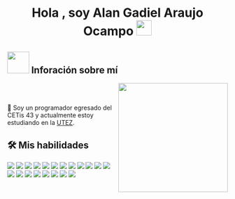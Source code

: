 <h1 align="center"><b>Hola , soy Alan Gadiel Araujo Ocampo </b><img src="https://media.giphy.com/media/hvRJCLFzcasrR4ia7z/giphy.gif" width="35"></h1>

## <picture><img src = "https://github.com/7oSkaaa/7oSkaaa/blob/main/Images/about_me.gif?raw=true" width = 50px></picture> Inforación sobre mí 

<picture> <img align="right" src="https://github.com/7oSkaaa/7oSkaaa/blob/main/Images/Right_Side.gif?raw=true" width = 250px></picture>

<br><br>

:school: Soy un programador egresado del CETis 43 y actualmente estoy estudiando en la [UTEZ](https://www.utez.edu.mx/).

## 🛠️ Mis habilidades
<img src = 'https://img.shields.io/badge/Google%20Drive-4285F4?style=for-the-badge&logo=googledrive&logoColor=white'/> <img src = 'https://img.shields.io/badge/mysql-4479A1.svg?style=for-the-badge&logo=mysql&logoColor=white'/> <img src = 'https://img.shields.io/badge/Canva-%2300C4CC.svg?style=for-the-badge&logo=Canva&logoColor=white'/> <img src = 'https://img.shields.io/badge/figma-%23F24E1E.svg?style=for-the-badge&logo=figma&logoColor=white'/> <img src = 'https://img.shields.io/badge/Gimp-657D8B?style=for-the-badge&logo=gimp&logoColor=FFFFFF'/> <img src = 'https://img.shields.io/badge/javafx-%23FF0000.svg?style=for-the-badge&logo=javafx&logoColor=white'/> <img src = 'https://img.shields.io/badge/Visual%20Studio%20Code-0078d7.svg?style=for-the-badge&logo=visual-studio-code&logoColor=white'/> <img src = 'https://img.shields.io/badge/c-%2300599C.svg?style=for-the-badge&logo=c&logoColor=white'/> <img src = 'https://img.shields.io/badge/c++-%2300599C.svg?style=for-the-badge&logo=c%2B%2B&logoColor=white'/> <img src = 'https://img.shields.io/badge/html5-%23E34F26.svg?style=for-the-badge&logo=html5&logoColor=white'/> <img src = 'https://img.shields.io/badge/java-%23ED8B00.svg?style=for-the-badge&logo=openjdk&logoColor=white'/> <img src = 'https://img.shields.io/badge/javascript-%23323330.svg?style=for-the-badge&logo=javascript&logoColor=%23F7DF1E'/> <img src = 'https://img.shields.io/badge/php-%23777BB4.svg?style=for-the-badge&logo=php&logoColor=white'/> <img src = 'https://img.shields.io/badge/python-3670A0?style=for-the-badge&logo=python&logoColor=ffdd54'/> <img src = 'https://img.shields.io/badge/Microsoft_Excel-217346?style=for-the-badge&logo=microsoft-excel&logoColor=white'/> <img src = 'https://img.shields.io/badge/Microsoft_PowerPoint-B7472A?style=for-the-badge&logo=microsoft-powerpoint&logoColor=white'/> <img src = 'https://img.shields.io/badge/Microsoft_Word-2B579A?style=for-the-badge&logo=microsoft-word&logoColor=white'/> <img src = 'https://img.shields.io/badge/Ubuntu-E95420?style=for-the-badge&logo=ubuntu&logoColor=white'/> <img src = '(https://img.shields.io/badge/git-%23F05033.svg?style=for-the-badge&logo=git&logoColor=white'/> <img src = 'https://img.shields.io/badge/github-%23121011.svg?style=for-the-badge&logo=github&logoColor=white'/>
